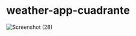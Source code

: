 # weather-app-cuadrante
![Screenshot (28)](https://user-images.githubusercontent.com/96381650/209471511-bc9c5ac6-3bcc-478d-9de5-1c6cd9c8c6a2.png)
